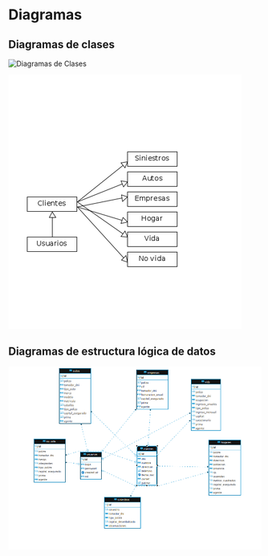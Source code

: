 # Diagramas

## Diagramas de clases

![Diagramas de Clases](/home/jcaspen/Escritorio/segurcastillo/guia/images/Diagrama.png)

![](./images/Diagrama.png)

## Diagramas de estructura lógica de datos

![Diagramas de estructura](guia/images/diagrama2.png)
